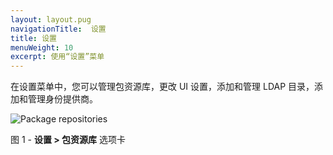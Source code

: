 ```yaml
---
layout: layout.pug
navigationTitle:  设置
title: 设置
menuWeight: 10
excerpt: 使用“设置”菜单
---
```


在设置菜单中，您可以管理包资源库，更改 UI 设置，添加和管理 LDAP 目录，添加和管理身份提供商。



![Package repositories](/mesosphere/dcos/cn/1.13/img/GUI-Settings-EE-Package_Repositories-1_12.png)

图 1 - **设置 > 包资源库** 选项卡
